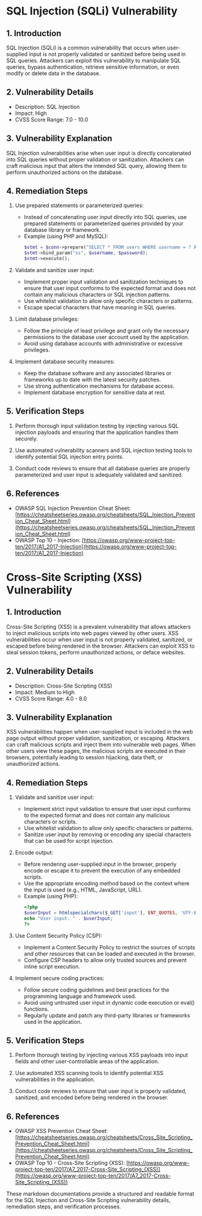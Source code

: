 
# SQL Injection (SQLi) Vulnerability

## 1. Introduction
SQL Injection (SQLi) is a common vulnerability that occurs when user-supplied input is not properly validated or sanitized before being used in SQL queries. Attackers can exploit this vulnerability to manipulate SQL queries, bypass authentication, retrieve sensitive information, or even modify or delete data in the database.

## 2. Vulnerability Details
- Description: SQL Injection
- Impact: High
- CVSS Score Range: 7.0 - 10.0

## 3. Vulnerability Explanation
SQL Injection vulnerabilities arise when user input is directly concatenated into SQL queries without proper validation or sanitization. Attackers can craft malicious input that alters the intended SQL query, allowing them to perform unauthorized actions on the database.

## 4. Remediation Steps
1. Use prepared statements or parameterized queries:
   - Instead of concatenating user input directly into SQL queries, use prepared statements or parameterized queries provided by your database library or framework.
   - Example (using PHP and MySQL):
     ```php
     $stmt = $conn->prepare("SELECT * FROM users WHERE username = ? AND password = ?");
     $stmt->bind_param("ss", $username, $password);
     $stmt->execute();
     ```

2. Validate and sanitize user input:
   - Implement proper input validation and sanitization techniques to ensure that user input conforms to the expected format and does not contain any malicious characters or SQL injection patterns.
   - Use whitelist validation to allow only specific characters or patterns.
   - Escape special characters that have meaning in SQL queries.

3. Limit database privileges:
   - Follow the principle of least privilege and grant only the necessary permissions to the database user account used by the application.
   - Avoid using database accounts with administrative or excessive privileges.

4. Implement database security measures:
   - Keep the database software and any associated libraries or frameworks up to date with the latest security patches.
   - Use strong authentication mechanisms for database access.
   - Implement database encryption for sensitive data at rest.

## 5. Verification Steps
1. Perform thorough input validation testing by injecting various SQL injection payloads and ensuring that the application handles them securely.

2. Use automated vulnerability scanners and SQL injection testing tools to identify potential SQL injection entry points.

3. Conduct code reviews to ensure that all database queries are properly parameterized and user input is adequately validated and sanitized.

## 6. References
- OWASP SQL Injection Prevention Cheat Sheet: [https://cheatsheetseries.owasp.org/cheatsheets/SQL_Injection_Prevention_Cheat_Sheet.html](https://cheatsheetseries.owasp.org/cheatsheets/SQL_Injection_Prevention_Cheat_Sheet.html)
- OWASP Top 10 - Injection: [https://owasp.org/www-project-top-ten/2017/A1_2017-Injection](https://owasp.org/www-project-top-ten/2017/A1_2017-Injection)

# Cross-Site Scripting (XSS) Vulnerability

## 1. Introduction
Cross-Site Scripting (XSS) is a prevalent vulnerability that allows attackers to inject malicious scripts into web pages viewed by other users. XSS vulnerabilities occur when user input is not properly validated, sanitized, or escaped before being rendered in the browser. Attackers can exploit XSS to steal session tokens, perform unauthorized actions, or deface websites.

## 2. Vulnerability Details
- Description: Cross-Site Scripting (XSS)
- Impact: Medium to High
- CVSS Score Range: 4.0 - 8.0

## 3. Vulnerability Explanation
XSS vulnerabilities happen when user-supplied input is included in the web page output without proper validation, sanitization, or escaping. Attackers can craft malicious scripts and inject them into vulnerable web pages. When other users view these pages, the malicious scripts are executed in their browsers, potentially leading to session hijacking, data theft, or unauthorized actions.

## 4. Remediation Steps
1. Validate and sanitize user input:
   - Implement strict input validation to ensure that user input conforms to the expected format and does not contain any malicious characters or scripts.
   - Use whitelist validation to allow only specific characters or patterns.
   - Sanitize user input by removing or encoding any special characters that can be used for script injection.

2. Encode output:
   - Before rendering user-supplied input in the browser, properly encode or escape it to prevent the execution of any embedded scripts.
   - Use the appropriate encoding method based on the context where the input is used (e.g., HTML, JavaScript, URL).
   - Example (using PHP):
     ```php
     <?php
     $userInput = htmlspecialchars($_GET['input'], ENT_QUOTES, 'UTF-8');
     echo "User input: " . $userInput;
     ?>
     ```

3. Use Content Security Policy (CSP):
   - Implement a Content Security Policy to restrict the sources of scripts and other resources that can be loaded and executed in the browser.
   - Configure CSP headers to allow only trusted sources and prevent inline script execution.

4. Implement secure coding practices:
   - Follow secure coding guidelines and best practices for the programming language and framework used.
   - Avoid using untrusted user input in dynamic code execution or eval() functions.
   - Regularly update and patch any third-party libraries or frameworks used in the application.

## 5. Verification Steps
1. Perform thorough testing by injecting various XSS payloads into input fields and other user-controllable areas of the application.

2. Use automated XSS scanning tools to identify potential XSS vulnerabilities in the application.

3. Conduct code reviews to ensure that user input is properly validated, sanitized, and encoded before being rendered in the browser.

## 6. References
- OWASP XSS Prevention Cheat Sheet: [https://cheatsheetseries.owasp.org/cheatsheets/Cross_Site_Scripting_Prevention_Cheat_Sheet.html](https://cheatsheetseries.owasp.org/cheatsheets/Cross_Site_Scripting_Prevention_Cheat_Sheet.html)
- OWASP Top 10 - Cross-Site Scripting (XSS): [https://owasp.org/www-project-top-ten/2017/A7_2017-Cross-Site_Scripting_(XSS)](https://owasp.org/www-project-top-ten/2017/A7_2017-Cross-Site_Scripting_(XSS))

These markdown documentations provide a structured and readable format for the SQL Injection and Cross-Site Scripting vulnerability details, remediation steps, and verification processes.